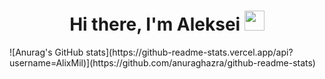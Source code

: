 <h1 align="center">Hi there, I'm Aleksei 
<img src="https://github.com/blackcater/blackcater/raw/main/images/Hi.gif" height="32"/></h1>
![Anurag's GitHub stats](https://github-readme-stats.vercel.app/api?username=AlixMil)](https://github.com/anuraghazra/github-readme-stats)
